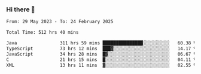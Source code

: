 ### Hi there 👋

<!--START_SECTION:waka-->

```txt
From: 29 May 2023 - To: 24 February 2025

Total Time: 512 hrs 40 mins

Java                311 hrs 59 mins ███████████████░░░░░░░░░░   60.38 %
TypeScript          73 hrs 12 mins  ███▓░░░░░░░░░░░░░░░░░░░░░   14.17 %
JavaScript          34 hrs 28 mins  █▓░░░░░░░░░░░░░░░░░░░░░░░   06.67 %
C                   21 hrs 15 mins  █░░░░░░░░░░░░░░░░░░░░░░░░   04.11 %
XML                 13 hrs 11 mins  ▓░░░░░░░░░░░░░░░░░░░░░░░░   02.55 %
```

<!--END_SECTION:waka-->
<!--
**the-beef-calculator/the-beef-calculator** is a ✨ _special_ ✨ repository because its `README.md` (this file) appears on your GitHub profile.

Here are some ideas to get you started:

- 🔭 I’m currently working on ...
- 🌱 I’m currently learning ...
- 👯 I’m looking to collaborate on ...
- 🤔 I’m looking for help with ...
- 💬 Ask me about ...
- 📫 How to reach me: ...
- 😄 Pronouns: ...
- ⚡ Fun fact: ...
-->
